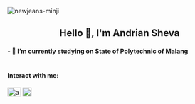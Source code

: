 ![newjeans-minji](https://github.com/user-attachments/assets/62633ad4-4306-4983-a453-60db1a3f64d9)<h2 align="center">Hello 👋, I'm Andrian Sheva</h2>
<h4 align ="left">- 🏫 I’m currently studying on State of Polytechnic of Malang </h4>

<p align ="center">
<img ![newjeans-minji](https://github.com/user-attachments/assets/5d4f739f-6ff2-4175-bf05-fa168337caca)
</p>

<h4 align="left">Interact with me:</h4>
<p align="left">
<a href="https://instagram.com/andrnshv" target="blank"><img align="center" src="https://raw.githubusercontent.com/rahuldkjain/github-profile-readme-generator/master/src/images/icons/Social/instagram.svg" alt="andrnshv" height="20" width="30" /></a>
   <a href="https://steamcommunity.com/profiles/76561199076610784/"><img align="center" src="https://upload.wikimedia.org/wikipedia/commons/thumb/8/83/Steam_icon_logo.svg/768px-Steam_icon_logo.svg.png" height="20" width="20" alt="Steam"/></a>
</p>

<!--
## Hi there 👋
**andrnshv/andrnshv** is a ✨ _special_ ✨ repository because its `README.md` (this file) appears on your GitHub profile.

Here are some ideas to get you started:

- 🔭 I’m currently working on ...
- 🌱 I’m currently learning ...
- 👯 I’m looking to collaborate on ...
- 🤔 I’m looking for help with ...
- 💬 Ask me about ...
- 📫 How to reach me: ...
- 😄 Pronouns: ...
- ⚡ Fun fact: ...
-->

